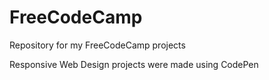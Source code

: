 # FreeCodeCamp
Repository for my FreeCodeCamp projects

Responsive Web Design projects were made using CodePen
